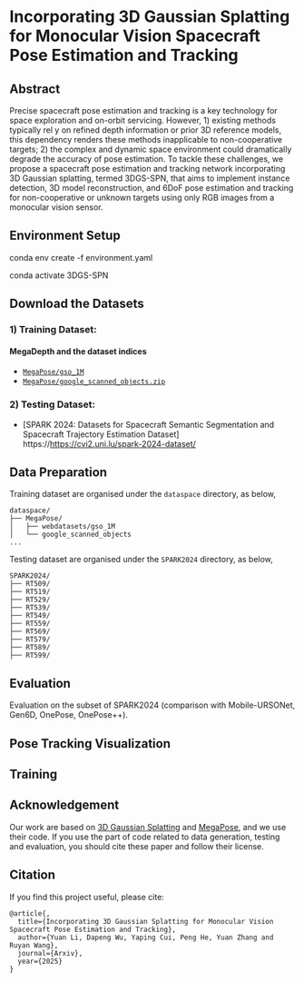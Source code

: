 # Incorporating 3D Gaussian Splatting for Monocular Vision Spacecraft Pose Estimation and Tracking




## Abstract 
Precise spacecraft pose estimation and tracking is a key technology for space exploration and on-orbit servicing. However, 1) existing methods typically rel y on refined depth information or prior 3D reference models, this dependency renders these methods inapplicable to non-cooperative targets; 2) the complex and dynamic space environment  could dramatically degrade the accuracy of pose estimation. To tackle these challenges, we propose a spacecraft pose estimation and tracking network incorporating 3D Gaussian splatting, termed 3DGS-SPN, that aims to implement instance detection, 3D model reconstruction, and 6DoF pose estimation and tracking for non-cooperative or unknown targets using only RGB images from a monocular vision sensor. 


## Environment Setup 

conda env create -f environment.yaml

conda activate 3DGS-SPN   

## Download the Datasets

### 1) Training Dataset:
#### MegaDepth and the dataset indices   

- [``MegaPose/gso_1M``](https://www.paris.inria.fr/archive_ylabbeprojectsdata/megapose/webdatasets/) 
- [``MegaPose/google_scanned_objects.zip``](https://www.paris.inria.fr/archive_ylabbeprojectsdata/megapose/tars/) 



### 2) Testing Dataset:
- [SPARK 2024: Datasets for Spacecraft Semantic Segmentation and Spacecraft Trajectory Estimation Dataset] https://https://cvi2.uni.lu/spark-2024-dataset/


## Data Preparation

Training dataset are organised under the ``dataspace`` directory, as below,

```
dataspace/
├── MegaPose/
│   ├── webdatasets/gso_1M
│   └── google_scanned_objects
...
```

Testing dataset are organised under the ``SPARK2024`` directory, as below,

```
SPARK2024/
├── RT509/
├── RT519/
├── RT529/
├── RT539/
├── RT549/
├── RT559/
├── RT569/
├── RT579/
├── RT589/
├── RT599/

```

## Evaluation

Evaluation on the subset of SPARK2024 (comparison with Mobile-URSONet, Gen6D, OnePose, OnePose++).

## Pose Tracking Visualization



## Training


      
## Acknowledgement
Our work are based on [3D Gaussian Splatting](https://github.com/graphdeco-inria/gaussian-splatting?tab=readme-ov-file) and [MegaPose](https://github.com/megapose6d/megapose6d), and we use their code. If you use the part of code related to data generation, testing and evaluation, you should cite these paper and follow their license.


## Citation
If you find this project useful, please cite:
```
@article{,
  title={Incorporating 3D Gaussian Splatting for Monocular Vision Spacecraft Pose Estimation and Tracking},
  author={Yuan Li, Dapeng Wu, Yaping Cui, Peng He, Yuan Zhang and Ruyan Wang},
  journal={Arxiv},
  year={2025}
}
```

